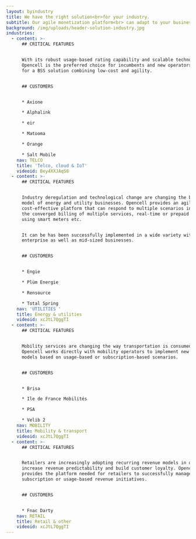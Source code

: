 ```yaml
---
layout: byindustry
title: We have the right solution<br>for your industry.
subtitle: Our agile monetization platform<br> can adapt to your business need.
background: /img/uploads/header-solution-industry.jpg
industries:
  - content: >-
      ## CRITICAL FEATURES


      With its robust usage-based rating capability and scalable technology,
      Opencell is the preferred choice for incumbents and new operators looking
      for a BSS solution combining low-cost and agility.


      ## CUSTOMERS


      * Axione

      * Alphalink

      * eir

      * Matooma

      * Orange

      * Salt Mobile
    nav: TELCO
    title: 'Telco, cloud & IoT'
    videoid: Bey4XXJAqS8
  - content: >-
      ## CRITICAL FEATURES


      Industry deregulation and technological change are changing the business
      model of energy and utility businesses. Opencell provides an agile and
      cost-effective platform that can respond to multiple scenarios including
      the converged billing of multiple services, real-time or prepaid billing
      using smart meters etc.


      It can be has been successfully implemented in a wide variety with
      enterprise as well as mid-sized businesses. 


      ## CUSTOMERS


      * Engie

      * Plüm Energie

      * Rensource

      * Total Spring
    nav: 'UTILITIES '
    title: Energy & utilities
    videoid: xcJtL7QggTI
  - content: >-
      ## CRITICAL FEATURES


      Mobility services are changing the way transportation is consumed.
      Opencell works directly with mobility operators to implement new business
      models based on usage-based or subscription-based scenarios.


      ## CUSTOMERS


      * Brisa

      * Ile de France Mobilités

      * PSA

      * Velib 2
    nav: MOBILITY
    title: Mobility & transport
    videoid: xcJtL7QggTI
  - content: >-
      ## CRITICAL FEATURES


      Retailers are increasingly adopting recurring revenue models in order to
      increase revenue predictability and build customer loyalty. Opencell
      provides the platform needed for retailers to successfully manage
      subscription or usage-based revenue initiatives.


      ## CUSTOMERS


      * Fnac Darty
    nav: RETAIL
    title: Retail & other
    videoid: xcJtL7QggTI
---
```


